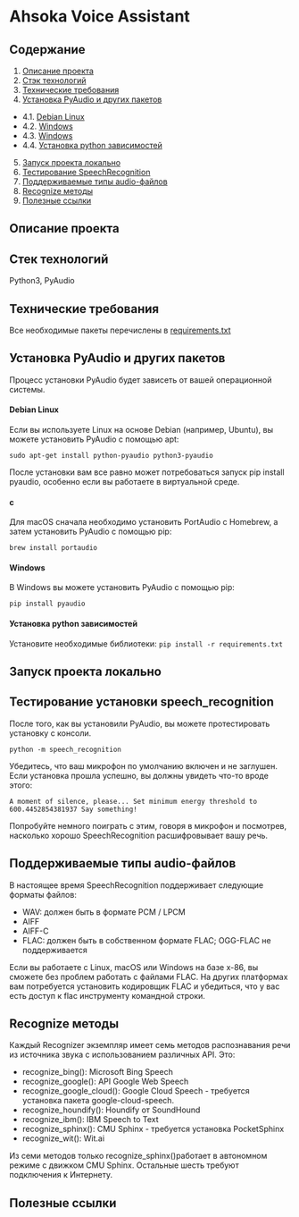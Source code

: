 # Ahsoka Voice Assistant

## Содержание
1. [Описание проекта](#description)
2. [Стэк технологий](#stack)
3. [Технические требования](#requirements)
4. [Установка PyAudio и других пакетов](#pacages_installation)
- 4.1. [Debian Linux](#pyaudio_installation_linux)
- 4.2. [Windows](#pyaudio_installation_macos)
- 4.3. [Windows](#pyaudio_installation_windows)
- 4.4. [Установка python зависимостей](#python_packages_installation)
5. [Запуск проекта локально](#lounch)
6. [Тестирование SpeechRecognition](#sr_testing)
7. [Поддерживаемые типы audio-файлов](#supported_audio_file_types)
8. [Recognize методы](#recognize_methods)
9. [Полезные ссылки](#links)

## <a name='description'>Описание проекта</a>

## <a name='stack'>Стек технологий</a>
Python3, PyAudio

## <a name='requirements'>Технические требования</a>
Все необходимые пакеты перечислены в [requirements.txt](https://github.com/reakfog/ahsoka_voice_assistant/blob/main/requirements.txt)

## <a name='pacages_installation'>Установка PyAudio и других пакетов</a>
Процесс установки PyAudio будет зависеть от вашей операционной системы.

#### <a name='pyaudio_installation_linux'>Debian Linux</a>
Если вы используете Linux на основе Debian (например, Ubuntu), вы можете установить PyAudio с помощью apt:

`sudo apt-get install python-pyaudio python3-pyaudio`

После установки вам все равно может потребоваться запуск pip install pyaudio, особенно если вы работаете в виртуальной среде.

#### <a name='pyaudio_installation_macos'>с</a>
Для macOS сначала необходимо установить PortAudio с Homebrew, а затем установить PyAudio с помощью pip:

`brew install portaudio`

#### <a name='pyaudio_installation_windows'>Windows</a>
В Windows вы можете установить PyAudio с помощью pip:

`pip install pyaudio`

#### <a name='python_packages_installation'>Установка python зависимостей</a>
Установите необходимые библиотеки:
`pip install -r requirements.txt`

## <a name='lounch'>Запуск проекта локально</a>

## <a name='sr_testing'>Тестирование установки speech_recognition</a>
После того, как вы установили PyAudio, вы можете протестировать установку с консоли.

`python -m speech_recognition`

Убедитесь, что ваш микрофон по умолчанию включен и не заглушен. Если установка прошла успешно, вы должны увидеть что-то вроде этого:

`A moment of silence, please...
Set minimum energy threshold to 600.4452854381937
Say something!`

Попробуйте немного поиграть с этим, говоря в микрофон и посмотрев, насколько хорошо SpeechRecognition расшифровывает вашу речь.

## <a name='supported_audio_file_types'>Поддерживаемые типы audio-файлов</a>
В настоящее время SpeechRecognition поддерживает следующие форматы файлов:

- WAV: должен быть в формате PCM / LPCM
- AIFF
- AIFF-C
- FLAC: должен быть в собственном формате FLAC; OGG-FLAC не поддерживается

Если вы работаете с Linux, macOS или Windows на базе x-86, вы сможете без проблем работать с файлами FLAC. На других платформах вам потребуется установить кодировщик FLAC и убедиться, что у вас есть доступ к flac инструменту командной строки.

## <a name='recognize_methods'>Recognize методы</a>

Каждый Recognizer экземпляр имеет семь методов распознавания речи из источника звука с использованием различных API.
Это:
- recognize_bing(): Microsoft Bing Speech
- recognize_google(): API Google Web Speech
- recognize_google_cloud(): Google Cloud Speech - требуется установка пакета google-cloud-speech.
- recognize_houndify(): Houndify от SoundHound
- recognize_ibm(): IBM Speech to Text
- recognize_sphinx(): CMU Sphinx - требуется установка PocketSphinx
- recognize_wit(): Wit.ai

Из семи методов только recognize_sphinx()работает в автономном режиме с движком CMU Sphinx. Остальные шесть требуют подключения к Интернету.

## <a name='links'>Полезные ссылки</a>
